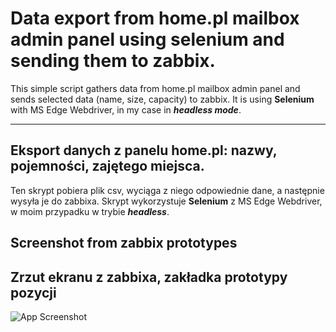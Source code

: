 # Data export from home.pl mailbox admin panel using selenium and sending them to zabbix.
This simple script gathers data from home.pl mailbox admin panel and sends selected data (name, size, capacity) to zabbix.
It is using **Selenium** with MS Edge Webdriver, in my case in ***headless mode***.

---

## Eksport danych z panelu home.pl: nazwy, pojemności, zajętego miejsca.
Ten skrypt pobiera plik csv, wyciąga z niego odpowiednie dane, a następnie wysyła je do zabbixa.
Skrypt wykorzystuje **Selenium** z MS Edge Webdriver, w moim przypadku w trybie ***headless***.


## Screenshot from zabbix prototypes
## Zrzut ekranu z zabbixa, zakładka prototypy pozycji

![App Screenshot](https://i.imgur.com/mNSU2Cj.png)


